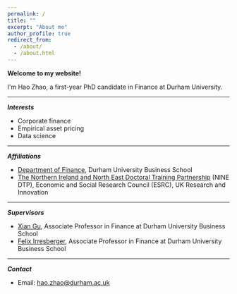 ```yaml
---
permalink: /
title: ""
excerpt: "About me"
author_profile: true
redirect_from: 
  - /about/
  - /about.html
---
```


**Welcome to my website!**

I'm Hao Zhao, a first-year PhD candidate in Finance at Durham University.

***
***Interests***
- Corporate finance
- Empirical asset pricing
- Data science

***
***Affiliations***
- [Department of Finance](https://www.durham.ac.uk/business/about/departments/finance/), Durham University Business School
- [The Northern Ireland and North East Doctoral Training Partnership](https://www.ninedtp.ac.uk/) (NINE DTP), Economic and Social Research Council (ESRC), UK Research and Innovation

***
***Supervisors***
- [Xian Gu](https://www.durham.ac.uk/business/our-people/xian-gu/), Associate Professor in Finance at Durham University Business School
- [Felix Irresberger](https://www.durham.ac.uk/business/our-people/felix-irresberger/), Associate Professor in Finance at Durham University Business School

***
***Contact***

<div>
  <ul>
    <li> Email: <a href="mailto:hao.zhao@durham.ac.uk">hao.zhao@durham.ac.uk</a>
    <span id="workingstatus"></span> 
    </li>
  </ul>
</div>

<script>
  function updateWorkingStatus() {
    var now = new Date();
    var utcHours = now.getUTCHours();
    var utcMinutes = now.getUTCMinutes();
    var ukHours = (utcHours + 1) % 24; // Add 1 hour during daylight saving time
    var ukMinutes = utcMinutes;
    var workingStatusElement = document.getElementById('workingstatus');
    
    if ((ukHours >= 9 && ukHours < 12) || (ukHours >= 15 && ukHours < 20)) {
      workingStatusElement.className = 'available';
    } else if (ukHours >= 23 || (ukHours >= 0 && ukHours < 9)) {
      workingStatusElement.className = 'unavailable';
    } else {
      workingStatusElement.className = 'limited';
    }
    
    setTimeout(updateWorkingStatus, 1000);
  }
  
  updateWorkingStatus();
</script>
